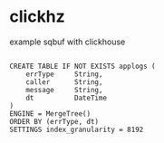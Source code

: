 # clickhz
example sqbuf with clickhouse

```

CREATE TABLE IF NOT EXISTS applogs (
    errType     String,
    caller      String,
    message     String,
    dt          DateTime
)
ENGINE = MergeTree()
ORDER BY (errType, dt)
SETTINGS index_granularity = 8192

```
